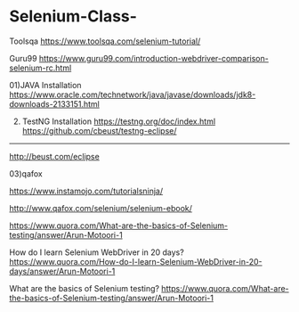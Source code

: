 # Selenium-Class-

Toolsqa
https://www.toolsqa.com/selenium-tutorial/

Guru99
https://www.guru99.com/introduction-webdriver-comparison-selenium-rc.html

01)JAVA Installation 
https://www.oracle.com/technetwork/java/javase/downloads/jdk8-downloads-2133151.html

02) TestNG Installation
https://testng.org/doc/index.html
https://github.com/cbeust/testng-eclipse/
******
http://beust.com/eclipse	

03)qafox

https://www.instamojo.com/tutorialsninja/

http://www.qafox.com/selenium/selenium-ebook/

https://www.quora.com/What-are-the-basics-of-Selenium-testing/answer/Arun-Motoori-1


How do I learn Selenium WebDriver in 20 days?
https://www.quora.com/How-do-I-learn-Selenium-WebDriver-in-20-days/answer/Arun-Motoori-1


What are the basics of Selenium testing?
https://www.quora.com/What-are-the-basics-of-Selenium-testing/answer/Arun-Motoori-1

